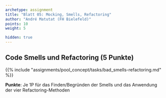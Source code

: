 ```yaml
---
archetype: assignment
title: "Blatt 05: Mocking, Smells, Refactoring"
author: "André Matutat (FH Bielefeld)"
points: 10
weight: 5

hidden: true
---
```




## Code Smells und Refactoring (5 Punkte)

{{% include "assignments/pool_concept/tasks/bad_smells-refactoring.md" %}}

**Punkte**: Je 1P für das Finden/Begründen der Smells und das Anwendung der vier Refactoring-Methoden
